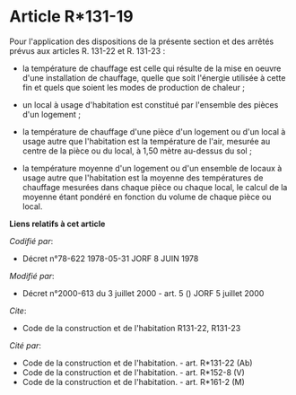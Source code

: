 # Article R*131-19

Pour l'application des dispositions de la présente section et des arrêtés prévus aux articles R. 131-22 et R. 131-23 :

- la température de chauffage est celle qui résulte de la mise en oeuvre d'une installation de chauffage, quelle que soit
l'énergie utilisée à cette fin et quels que soient les modes de production de chaleur ; 

- un local à usage d'habitation est constitué par l'ensemble des pièces d'un logement ; 

- la température de chauffage d'une pièce d'un logement ou d'un local à usage autre que l'habitation est la température de
l'air, mesurée au centre de la pièce ou du local, à 1,50 mètre au-dessus du sol ; 

- la température moyenne d'un logement ou d'un ensemble de locaux à usage autre que l'habitation est la moyenne des
températures de chauffage mesurées dans chaque pièce ou chaque local, le calcul de la moyenne étant pondéré en fonction du
volume de chaque pièce ou local.

**Liens relatifs à cet article**

_Codifié par_:

  - Décret n°78-622 1978-05-31 JORF 8 JUIN 1978

_Modifié par_:

  - Décret n°2000-613 du 3 juillet 2000 - art. 5 () JORF 5 juillet 2000

_Cite_:

  - Code de la construction et de l'habitation R131-22, R131-23

_Cité par_:

  - Code de la construction et de l'habitation. - art. R*131-22 (Ab)
  - Code de la construction et de l'habitation. - art. R*152-8 (V)
  - Code de la construction et de l'habitation. - art. R*161-2 (M)

